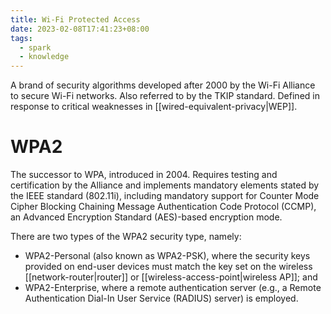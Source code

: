 ```yaml
---
title: Wi-Fi Protected Access
date: 2023-02-08T17:41:23+08:00
tags:
  - spark
  - knowledge
---
```


A brand of security algorithms developed after 2000 by the Wi-Fi Alliance to secure Wi-Fi networks. Also referred to by the TKIP standard. Defined in response to critical weaknesses in [[wired-equivalent-privacy|WEP]].

# WPA2

The successor to WPA, introduced in 2004. Requires testing and certification by the Alliance and implements mandatory elements stated by the IEEE standard (802.11i), including mandatory support for Counter Mode Cipher Blocking Chaining Message Authentication Code Protocol (CCMP), an Advanced Encryption Standard (AES)-based encryption mode.

There are two types of the WPA2 security type, namely:
- WPA2-Personal (also known as WPA2-PSK), where the security keys provided on end-user devices must match the key set on the wireless [[network-router|router]] or [[wireless-access-point|wireless AP]]; and
- WPA2-Enterprise, where a remote authentication server (e.g., a Remote Authentication Dial-In User Service (RADIUS) server) is employed.